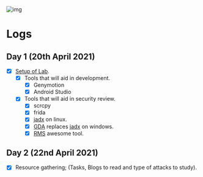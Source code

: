 ![img](https://img.icons8.com/clouds/100/000000/logs-folder.png)

# Logs

## Day 1 (20th April 2021)

- [x] [Setup of Lab](https://gist.github.com/iAmG-r00t/758f275371b74f0d6a47afe7caa40b65).
	- [x] Tools that will aid in development.
	  - [x] Genymotion
	  - [x] Android Studio
	- [x] Tools that will aid in security review.
	  - [x] scrcpy
	  - [x] frida
	  - [x] [jadx](https://github.com/skylot/jadx) on linux.
	  - [x] [GDA](http://www.gda.wiki:9090/) replaces [jadx](https://github.com/skylot/jadx) on windows.
	  - [x] [RMS](https://github.com/m0bilesecurity/RMS-Runtime-Mobile-Security) awesome tool.

## Day 2 (22nd April 2021)

- [x] Resource gathering; (Tasks, Blogs to read and type of attacks to study).